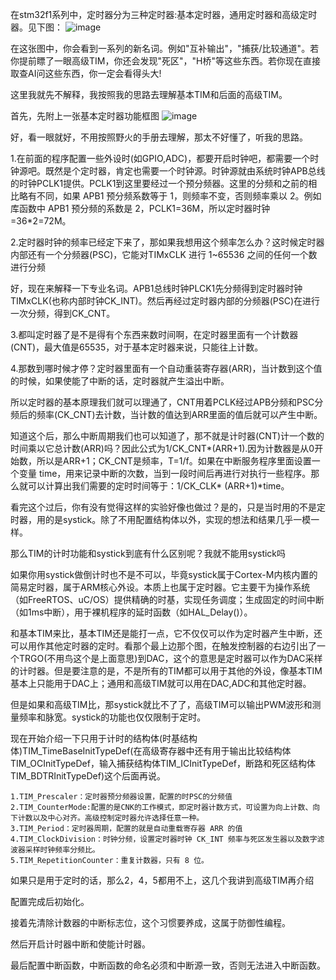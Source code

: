   在stm32f1系列中，定时器分为三种定时器:基本定时器，通用定时器和高级定时器。见下图：
  ![image](https://github.com/user-attachments/assets/1c5643d5-3fa3-4818-8416-0fdbd9acff0a)

  在这张图中，你会看到一系列的新名词。例如"互补输出"，"捕获/比较通道"。若你提前瞟了一眼高级TIM，你还会发现"死区"，"H桥"等这些东西。若你现在直接取查AI问这些东西，你一定会看得头大!

  这里我就先不解释，我按照我的思路去理解基本TIM和后面的高级TIM。

  首先，先附上一张基本定时器功能框图
  ![image](https://github.com/user-attachments/assets/a68d4eb7-3266-4d62-abb9-a760ec61e801)

  好，看一眼就好，不用按照野火的手册去理解，那太不好懂了，听我的思路。

  1.在前面的程序配置一些外设时(如GPIO,ADC)，都要开启时钟吧，都需要一个时钟源吧。既然是个定时器，肯定也需要一个时钟源。时钟源就由系统时钟APB总线的时钟PCLK1提供。PCLK1到这里要经过一个预分频器。这里的分频和之前的相比略有不同，如果 APB1 预分频系数等于 1，则频率不变，否则频率乘以 2。例如库函数中 APB1 预分频的系数是 2，PCLK1=36M，所以定时器时钟=36*2=72M。

  2.定时器时钟的频率已经定下来了，那如果我想用这个频率怎么办？这时候定时器内部还有一个分频器(PSC)，它能对TIMxCLK 进行 1~65536 之间的任何一个数进行分频

  好，现在来解释一下专业名词。APB1总线时钟PLCK1先分频得到定时器时钟TIMxCLK(也称内部时钟CK_INT)。然后再经过定时器内部的分频器(PSC)在进行一次分频，得到CK_CNT。

  3.都叫定时器了是不是得有个东西来数时间啊，在定时器里面有一个计数器(CNT)，最大值是65535，对于基本定时器来说，只能往上计数。

  4.那数到哪时候才停？定时器里面有一个自动重装寄存器(ARR)，当计数到这个值的时候，如果使能了中断的话，定时器就产生溢出中断。

  所以定时器的基本原理我们就可以理通了，CNT用着PCLK经过APB分频和PSC分频后的频率(CK_CNT)去计数，当计数的值达到ARR里面的值后就可以产生中断。

  知道这个后，那么中断周期我们也可以知道了，那不就是计时器(CNT)计一个数的时间乘以它总计数(ARR)吗？因此公式为1/CK_CNT*(ARR+1).因为计数器是从0开始数，所以是ARR+1；CK_CNT是频率，T=1/f。如果在中断服务程序里面设置一个变量 time，用来记录中断的次数，当到一段时间后再进行对执行一些程序。那么就可以计算出我们需要的定时时间等于：1/CK_CLK* (ARR+1)*time。

  
  看完这个过后，你有没有觉得这样的实验好像也做过？是的，只是当时用的不是定时器，用的是systick。除了不用配置结构体以外，实现的想法和结果几乎一模一样。

  那么TIM的计时功能和systick到底有什么区别呢？我就不能用systick吗

  如果你用systick做倒计时也不是不可以，毕竟systick属于Cortex-M内核内置的简易定时器，属于ARM核心外设。本质上也属于定时器。它主要干为操作系统（如FreeRTOS、uC/OS）提供精确的时基，实现任务调度；生成固定的时间中断（如1ms中断），用于裸机程序的延时函数（如HAL_Delay()）。

  和基本TIM来比，基本TIM还是能打一点，它不仅仅可以作为定时器产生中断，还可以用作其他定时器的定时。看那个最上边那个图，在触发控制器的右边引出了一个TRGO(不用鸟这个是上面意思)到DAC，这个的意思是定时器可以作为DAC采样的计时器。但是要注意的是，不是所有的TIM都可以用于其他的外设，像基本TIM基本上只能用于DAC上；通用和高级TIM就可以用在DAC,ADC和其他定时器。

  但是如果和高级TIM比，那systick就比不了了，高级TIM可以输出PWM波形和测量频率和脉宽。systick的功能也仅仅限制于定时。

  现在开始介绍一下只用于计时的结构体(时基结构体)TIM_TimeBaseInitTypeDef(在高级寄存器中还有用于输出比较结构体TIM_OCInitTypeDef，输入捕获结构体TIM_ICInitTypeDef，断路和死区结构体TIM_BDTRInitTypeDef)这个后面再说。

    1.TIM_Prescaler：定时器预分频器设置，配置的时PSC的分频值
    2.TIM_CounterMode:配置的是CNK的工作模式，即定时器计数方式，可设置为向上计数、向下计数以及中心对齐。高级控制定时器允许选择任意一种。
    3.TIM_Period：定时器周期，配置的就是自动重载寄存器 ARR 的值
    4.TIM_ClockDivision：时钟分频，设置定时器时钟 CK_INT 频率与死区发生器以及数字滤波器采样时钟频率分频比。
    5.TIM_RepetitionCounter：重复计数器，只有 8 位。

  如果只是用于定时的话，那么2，4，5都用不上，这几个我讲到高级TIM再介绍

  配置完成后初始化。
  
  接着先清除计数器的中断标志位，这个习惯要养成，这属于防御性编程。

  然后开启计时器中断和使能计时器。

  最后配置中断函数，中断函数的命名必须和中断源一致，否则无法进入中断函数。
